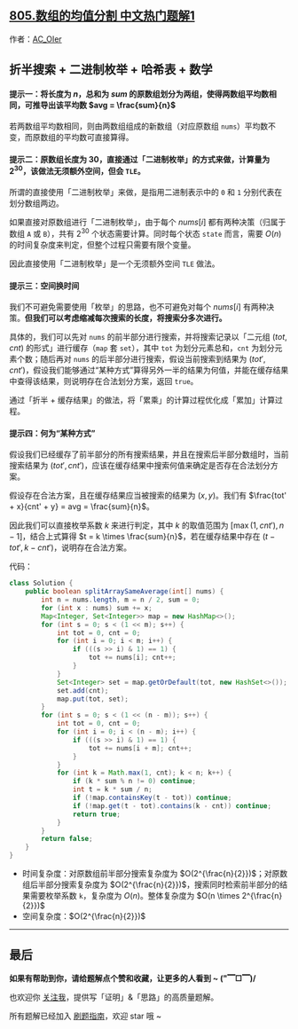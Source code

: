 ## [805.数组的均值分割 中文热门题解1](https://leetcode.cn/problems/split-array-with-same-average/solutions/100000/gong-shui-san-xie-by-ac_oier-flsd)

作者：[AC_OIer](https://leetcode.cn/u/AC_OIer)

## 折半搜索 + 二进制枚举 + 哈希表 + 数学

#### 提示一：将长度为 $n$，总和为 $sum$ 的原数组划分为两组，使得两数组平均数相同，可推导出该平均数 $avg = \frac{sum}{n}$

若两数组平均数相同，则由两数组组成的新数组（对应原数组 `nums`）平均数不变，而原数组的平均数可直接算得。

#### 提示二：原数组长度为 $30$，直接通过「二进制枚举」的方式来做，计算量为 $2^{30}$，该做法无须额外空间，但会 `TLE`。

所谓的直接使用「二进制枚举」来做，是指用二进制表示中的 `0` 和 `1` 分别代表在划分数组两边。

如果直接对原数组进行「二进制枚举」，由于每个 $nums[i]$ 都有两种决策（归属于数组 `A` 或 `B`），共有 $2^{30}$ 个状态需要计算。同时每个状态 `state` 而言，需要 $O(n)$ 的时间复杂度来判定，但整个过程只需要有限个变量。

因此直接使用「二进制枚举」是一个无须额外空间 `TLE`  做法。

#### 提示三：空间换时间

我们不可避免需要使用「枚举」的思路，也不可避免对每个 $nums[i]$ 有两种决策。**但我们可以考虑缩减每次搜索的长度，将搜索分多次进行。**

具体的，我们可以先对 `nums` 的前半部分进行搜索，并将搜索记录以「二元组 $(tot, cnt)$ 的形式」进行缓存（`map` 套 `set`），其中 `tot` 为划分元素总和，`cnt` 为划分元素个数；随后再对 `nums` 的后半部分进行搜索，假设当前搜索到结果为 $(tot', cnt')$，假设我们能够通过“某种方式”算得另外一半的结果为何值，并能在缓存结果中查得该结果，则说明存在合法划分方案，返回 `true`。

通过「折半 + 缓存结果」的做法，将「累乘」的计算过程优化成「累加」计算过程。

#### 提示四：何为“某种方式”

假设我们已经缓存了前半部分的所有搜索结果，并且在搜索后半部分数组时，当前搜索结果为 $(tot', cnt')$，应该在缓存结果中搜索何值来确定是否存在合法划分方案。

假设存在合法方案，且在缓存结果应当被搜索的结果为 $(x, y)$。我们有 $\frac{tot' + x}{cnt' + y} = avg = \frac{sum}{n}$。

因此我们可以直接枚举系数 $k$ 来进行判定，其中 $k$ 的取值范围为 $[\max(1, cnt'), n - 1]$，结合上式算得 $t = k \times \frac{sum}{n}$，若在缓存结果中存在 $(t - tot', k - cnt')$，说明存在合法方案。

代码：
```Java []
class Solution {
    public boolean splitArraySameAverage(int[] nums) {
        int n = nums.length, m = n / 2, sum = 0;
        for (int x : nums) sum += x;
        Map<Integer, Set<Integer>> map = new HashMap<>();
        for (int s = 0; s < (1 << m); s++) {
            int tot = 0, cnt = 0;
            for (int i = 0; i < m; i++) {
                if (((s >> i) & 1) == 1) {
                    tot += nums[i]; cnt++;
                }
            }
            Set<Integer> set = map.getOrDefault(tot, new HashSet<>());
            set.add(cnt);
            map.put(tot, set);
        }
        for (int s = 0; s < (1 << (n - m)); s++) {
            int tot = 0, cnt = 0;
            for (int i = 0; i < (n - m); i++) {
                if (((s >> i) & 1) == 1) {
                    tot += nums[i + m]; cnt++;
                }
            }
            for (int k = Math.max(1, cnt); k < n; k++) {
                if (k * sum % n != 0) continue;
                int t = k * sum / n;
                if (!map.containsKey(t - tot)) continue;
                if (!map.get(t - tot).contains(k - cnt)) continue;
                return true;
            }
        }
        return false;
    }
}
```
* 时间复杂度：对原数组前半部分搜索复杂度为 $O(2^{\frac{n}{2}})$；对原数组后半部分搜索复杂度为 $O(2^{\frac{n}{2}})$，搜索同时检索前半部分的结果需要枚举系数 `k`，复杂度为 $O(n)$。整体复杂度为 $O(n \times 2^{\frac{n}{2}})$
* 空间复杂度：$O(2^{\frac{n}{2}})$

---

## 最后

**如果有帮助到你，请给题解点个赞和收藏，让更多的人看到 ~ ("▔□▔)/**

也欢迎你 [关注我](https://acoier.com/oimg/gzh-qrcode.webp)，提供写「证明」&「思路」的高质量题解。

所有题解已经加入 [刷题指南](https://github.com/SharingSource/LogicStack-LeetCode/wiki)，欢迎 star 哦 ~